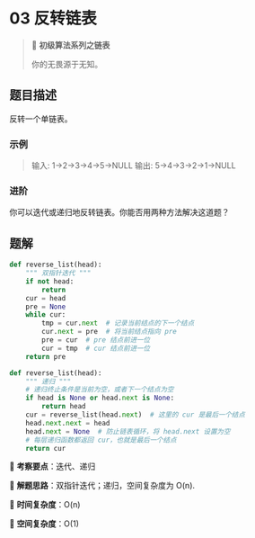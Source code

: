 # 03 反转链表

> 🌈 **初级算法系列之链表**
>
> 你的无畏源于无知。

## 题目描述

反转一个单链表。

### 示例

> 输入: 1->2->3->4->5->NULL
> 输出: 5->4->3->2->1->NULL

### 进阶

你可以迭代或递归地反转链表。你能否用两种方法解决这道题？

## 题解

```python
def reverse_list(head):
    """ 双指针迭代 """
    if not head:
        return
    cur = head
    pre = None
    while cur:
        tmp = cur.next  # 记录当前结点的下一个结点
        cur.next = pre  # 将当前结点指向 pre
        pre = cur  # pre 结点前进一位
        cur = tmp  # cur 结点前进一位
    return pre
```

```python
def reverse_list(head):
    """ 递归 """
    # 递归终止条件是当前为空，或者下一个结点为空
    if head is None or head.next is None:
        return head
    cur = reverse_list(head.next)  # 这里的 cur 是最后一个结点
    head.next.next = head
    head.next = None  # 防止链表循环，将 head.next 设置为空
    # 每层递归函数都返回 cur，也就是最后一个结点
    return cur
```

🍥 **考察要点**：迭代、递归

🍬 **解题思路**：双指针迭代；递归，空间复杂度为 O(n).

🍉 **时间复杂度**：O(n)

🍭 **空间复杂度**：O(1)
